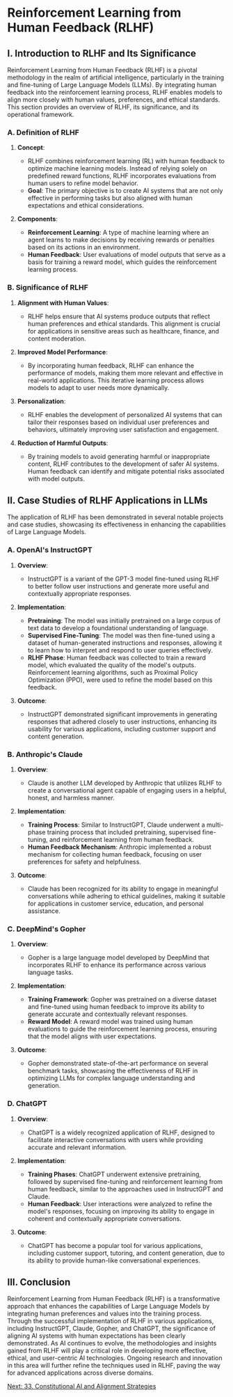 # Reinforcement Learning from Human Feedback (RLHF)

## I. Introduction to RLHF and Its Significance

Reinforcement Learning from Human Feedback (RLHF) is a pivotal methodology in the realm of artificial intelligence, particularly in the training and fine-tuning of Large Language Models (LLMs). By integrating human feedback into the reinforcement learning process, RLHF enables models to align more closely with human values, preferences, and ethical standards. This section provides an overview of RLHF, its significance, and its operational framework.

### A. Definition of RLHF

1. **Concept**:
   - RLHF combines reinforcement learning (RL) with human feedback to optimize machine learning models. Instead of relying solely on predefined reward functions, RLHF incorporates evaluations from human users to refine model behavior.
   - **Goal**: The primary objective is to create AI systems that are not only effective in performing tasks but also aligned with human expectations and ethical considerations.

2. **Components**:
   - **Reinforcement Learning**: A type of machine learning where an agent learns to make decisions by receiving rewards or penalties based on its actions in an environment.
   - **Human Feedback**: User evaluations of model outputs that serve as a basis for training a reward model, which guides the reinforcement learning process.

### B. Significance of RLHF

1. **Alignment with Human Values**:
   - RLHF helps ensure that AI systems produce outputs that reflect human preferences and ethical standards. This alignment is crucial for applications in sensitive areas such as healthcare, finance, and content moderation.

2. **Improved Model Performance**:
   - By incorporating human feedback, RLHF can enhance the performance of models, making them more relevant and effective in real-world applications. This iterative learning process allows models to adapt to user needs more dynamically.

3. **Personalization**:
   - RLHF enables the development of personalized AI systems that can tailor their responses based on individual user preferences and behaviors, ultimately improving user satisfaction and engagement.

4. **Reduction of Harmful Outputs**:
   - By training models to avoid generating harmful or inappropriate content, RLHF contributes to the development of safer AI systems. Human feedback can identify and mitigate potential risks associated with model outputs.

## II. Case Studies of RLHF Applications in LLMs

The application of RLHF has been demonstrated in several notable projects and case studies, showcasing its effectiveness in enhancing the capabilities of Large Language Models.

### A. OpenAI's InstructGPT

1. **Overview**:
   - InstructGPT is a variant of the GPT-3 model fine-tuned using RLHF to better follow user instructions and generate more useful and contextually appropriate responses.

2. **Implementation**:
   - **Pretraining**: The model was initially pretrained on a large corpus of text data to develop a foundational understanding of language.
   - **Supervised Fine-Tuning**: The model was then fine-tuned using a dataset of human-generated instructions and responses, allowing it to learn how to interpret and respond to user queries effectively.
   - **RLHF Phase**: Human feedback was collected to train a reward model, which evaluated the quality of the model's outputs. Reinforcement learning algorithms, such as Proximal Policy Optimization (PPO), were used to refine the model based on this feedback.

3. **Outcome**:
   - InstructGPT demonstrated significant improvements in generating responses that adhered closely to user instructions, enhancing its usability for various applications, including customer support and content generation.

### B. Anthropic's Claude

1. **Overview**:
   - Claude is another LLM developed by Anthropic that utilizes RLHF to create a conversational agent capable of engaging users in a helpful, honest, and harmless manner.

2. **Implementation**:
   - **Training Process**: Similar to InstructGPT, Claude underwent a multi-phase training process that included pretraining, supervised fine-tuning, and reinforcement learning from human feedback.
   - **Human Feedback Mechanism**: Anthropic implemented a robust mechanism for collecting human feedback, focusing on user preferences for safety and helpfulness.

3. **Outcome**:
   - Claude has been recognized for its ability to engage in meaningful conversations while adhering to ethical guidelines, making it suitable for applications in customer service, education, and personal assistance.

### C. DeepMind's Gopher

1. **Overview**:
   - Gopher is a large language model developed by DeepMind that incorporates RLHF to enhance its performance across various language tasks.

2. **Implementation**:
   - **Training Framework**: Gopher was pretrained on a diverse dataset and fine-tuned using human feedback to improve its ability to generate accurate and contextually relevant responses.
   - **Reward Model**: A reward model was trained using human evaluations to guide the reinforcement learning process, ensuring that the model aligns with user expectations.

3. **Outcome**:
   - Gopher demonstrated state-of-the-art performance on several benchmark tasks, showcasing the effectiveness of RLHF in optimizing LLMs for complex language understanding and generation.

### D. ChatGPT

1. **Overview**:
   - ChatGPT is a widely recognized application of RLHF, designed to facilitate interactive conversations with users while providing accurate and relevant information.

2. **Implementation**:
   - **Training Phases**: ChatGPT underwent extensive pretraining, followed by supervised fine-tuning and reinforcement learning from human feedback, similar to the approaches used in InstructGPT and Claude.
   - **Human Feedback**: User interactions were analyzed to refine the model's responses, focusing on improving its ability to engage in coherent and contextually appropriate conversations.

3. **Outcome**:
   - ChatGPT has become a popular tool for various applications, including customer support, tutoring, and content generation, due to its ability to provide human-like conversational experiences.

## III. Conclusion

Reinforcement Learning from Human Feedback (RLHF) is a transformative approach that enhances the capabilities of Large Language Models by integrating human preferences and values into the training process. Through the successful implementation of RLHF in various applications, including InstructGPT, Claude, Gopher, and ChatGPT, the significance of aligning AI systems with human expectations has been clearly demonstrated. As AI continues to evolve, the methodologies and insights gained from RLHF will play a critical role in developing more effective, ethical, and user-centric AI technologies. Ongoing research and innovation in this area will further refine the techniques used in RLHF, paving the way for advanced applications across diverse domains.

[Next: 33. Constitutional AI and Alignment Strategies](./33_constitutional_ai_and_alignment_strategies.md)